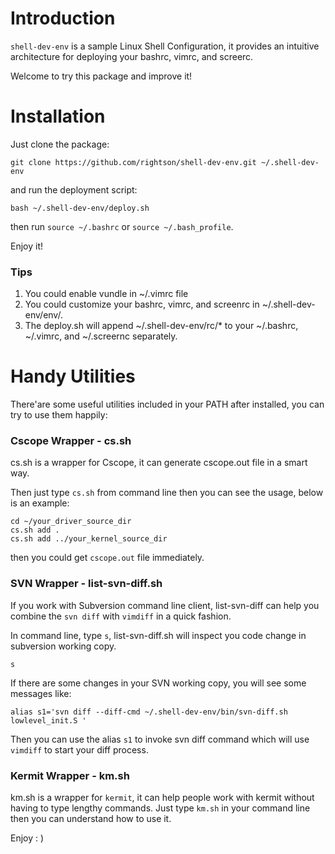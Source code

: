 Introduction
===================

`shell-dev-env` is a sample Linux Shell Configuration, it provides an intuitive architecture for deploying your bashrc, vimrc, and screerc.

Welcome to try this package and improve it!

Installation
===================

Just clone the package:

	git clone https://github.com/rightson/shell-dev-env.git ~/.shell-dev-env

and run the deployment script:

	bash ~/.shell-dev-env/deploy.sh	
	
then run `source ~/.bashrc` or `source ~/.bash_profile`.

Enjoy it!	

### Tips

1. You could enable vundle in ~/.vimrc file
2. You could customize your bashrc, vimrc, and screenrc in ~/.shell-dev-env/env/.
3. The deploy.sh will append ~/.shell-dev-env/rc/* to your ~/.bashrc, ~/.vimrc, and ~/.screernc separately.


Handy Utilities
===================

There'are some useful utilities included in your PATH after installed, you can try to use them happily:

### Cscope Wrapper - cs.sh

cs.sh is a wrapper for Cscope, it can generate cscope.out file in a smart way.

Then just type `cs.sh` from command line then you can see the usage, below is an example:

	cd ~/your_driver_source_dir
	cs.sh add .
	cs.sh add ../your_kernel_source_dir
	
then you could get `cscope.out` file immediately.


### SVN Wrapper - list-svn-diff.sh

If you work with Subversion command line client, list-svn-diff can help you combine the `svn diff` with `vimdiff` in a quick fashion.

In command line, type `s`, list-svn-diff.sh will inspect you code change in subversion working copy. 

    s

If there are some changes in your SVN working copy, you will see some messages like:

    alias s1='svn diff --diff-cmd ~/.shell-dev-env/bin/svn-diff.sh lowlevel_init.S '

Then you can use the alias `s1` to invoke svn diff command which will use `vimdiff` to start your diff process.

### Kermit Wrapper - km.sh

km.sh is a wrapper for `kermit`, it can help people work with kermit without having to type lengthy commands. Just type `km.sh` in your command line then you can understand how to use it.

Enjoy : )

